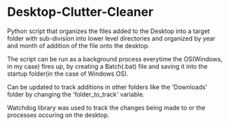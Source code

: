 # Desktop-Clutter-Cleaner
Python script that organizes the files added to the Desktop into a target folder with sub-division into lower level directories and organized by year and month of addition of the file onto the desktop.

The script can be run as a background process everytime the OS(Windows, in my case) fires up, by creating a Batch(.bat) file and saving it into the startup folder(in the case of Windows OS).

Can be updated to track additions in other folders like the 'Downloads' folder by changing the 'folder_to_track' variable.

Watchdog library was used to track the changes being made to or the processes occuring on the desktop.
